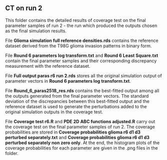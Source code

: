 ## CT on run 2 ##
This folder contains the detailed results of coverage test on the final parameter samples of run 2 - the run which produced the outputs chosen as the final simulation results.

File **Glioma simulation full reference densities.rds** contains the reference dataset derived from the T98G glioma invasion patterns in binary form. 

File **Round 6 parameters log transform.txt** and **Round 6 Least Square.txt** contain the final parameter samples and their corresponding discrepancy measurement with the reference dataset. 

File **Full output paras r6 run 2.rds** stores all the original simulation output of parameter vectors in **Round 6 parameters log transform.txt**. 

File **Round_6_paras2518_res.rds** contains the best-fitted output among all the outputs generated from the final parameter vectors. The standard deviation of the discrepancies between this best-fitted output and the reference dataset is used to generate the perturbations added to the original simulation outputs in the coverage test.

File **Coverage test r6.R** and **PDE 2D ABC functions adjusted.R** carry out the coverage test on the final parameter samples of run 2. The coverage probabilities are stored in **Coverage probabilities glioma r6 d1 d3 perturbed separately.txt** and **Coverage probabilities glioma r6 d1 d3 perturbed separately non zero only**. At the end, the histogram plots of the coverage probabilities for each parameter are given in the .png files in the folder. 
